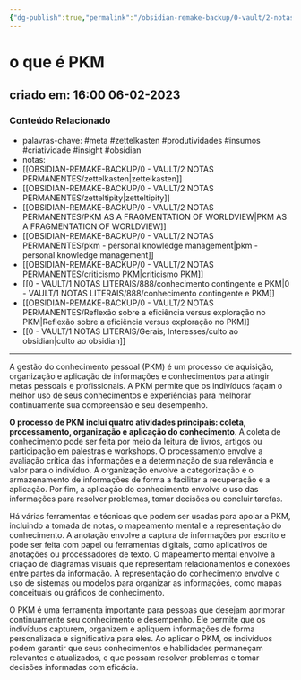 ```yaml
---
{"dg-publish":true,"permalink":"/obsidian-remake-backup/0-vault/2-notas-permanentes/o-que-e-pkm/","tags":["permanente","meta","zettelkasten","produtividades","insumos","criatividade","insight","obsidian"],"dgHomeLink":true,"dgShowLocalGraph":true,"dgShowFileTree":true,"dgEnableSearch":true,"noteIcon":""}
---
```


# o que é PKM

## criado em: 16:00 06-02-2023

### Conteúdo Relacionado

- palavras-chave: #meta #zettelkasten #produtividades #insumos #criatividade #insight #obsidian 
- notas: 
- [[OBSIDIAN-REMAKE-BACKUP/0 - VAULT/2 NOTAS PERMANENTES/zettelkasten\|zettelkasten]]
- [[OBSIDIAN-REMAKE-BACKUP/0 - VAULT/2 NOTAS PERMANENTES/zetteltipity\|zetteltipity]]
- [[OBSIDIAN-REMAKE-BACKUP/0 - VAULT/2 NOTAS PERMANENTES/PKM AS A FRAGMENTATION OF WORLDVIEW\|PKM AS A FRAGMENTATION OF WORLDVIEW]]
- [[OBSIDIAN-REMAKE-BACKUP/0 - VAULT/2 NOTAS PERMANENTES/pkm - personal knowledge management\|pkm - personal knowledge management]]
- [[OBSIDIAN-REMAKE-BACKUP/0 - VAULT/2 NOTAS PERMANENTES/criticismo PKM\|criticismo PKM]]
- [[0 - VAULT/1 NOTAS LITERAIS/888/conhecimento contingente e PKM\|0 - VAULT/1 NOTAS LITERAIS/888/conhecimento contingente e PKM]]
- [[OBSIDIAN-REMAKE-BACKUP/0 - VAULT/2 NOTAS PERMANENTES/Reflexão sobre a eficiência versus exploração no PKM\|Reflexão sobre a eficiência versus exploração no PKM]]
- [[0 - VAULT/1 NOTAS LITERAIS/Gerais, Interesses/culto ao obsidian\|culto ao obsidian]]

---

A gestão do conhecimento pessoal (PKM) é um processo de aquisição, organização e aplicação de informações e conhecimentos para atingir metas pessoais e profissionais. A PKM permite que os indivíduos façam o melhor uso de seus conhecimentos e experiências para melhorar continuamente sua compreensão e seu desempenho.

**O processo de PKM inclui quatro atividades principais: coleta, processamento, organização e aplicação do conhecimento**. A coleta de conhecimento pode ser feita por meio da leitura de livros, artigos ou participação em palestras e workshops. O processamento envolve a avaliação crítica das informações e a determinação de sua relevância e valor para o indivíduo. A organização envolve a categorização e o armazenamento de informações de forma a facilitar a recuperação e a aplicação. Por fim, a aplicação do conhecimento envolve o uso das informações para resolver problemas, tomar decisões ou concluir tarefas.

Há várias ferramentas e técnicas que podem ser usadas para apoiar a PKM, incluindo a tomada de notas, o mapeamento mental e a representação do conhecimento. A anotação envolve a captura de informações por escrito e pode ser feita com papel ou ferramentas digitais, como aplicativos de anotações ou processadores de texto. O mapeamento mental envolve a criação de diagramas visuais que representam relacionamentos e conexões entre partes da informação. A representação do conhecimento envolve o uso de sistemas ou modelos para organizar as informações, como mapas conceituais ou gráficos de conhecimento.

O PKM é uma ferramenta importante para pessoas que desejam aprimorar continuamente seu conhecimento e desempenho. Ele permite que os indivíduos capturem, organizem e apliquem informações de forma personalizada e significativa para eles. Ao aplicar o PKM, os indivíduos podem garantir que seus conhecimentos e habilidades permaneçam relevantes e atualizados, e que possam resolver problemas e tomar decisões informadas com eficácia.
